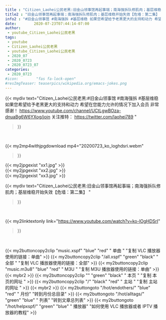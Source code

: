 ```yaml
---
title : "Citizen_Laohei公民老黑:旧金山领事馆再起事端；南海强拆队修肌肉；基层维稳开始失效【危墙：第二集】 "
title2 : "旧金山领事馆再起事端；南海强拆队修肌肉；基层维稳开始失效【危墙：第二集】 "
info2 : "#旧金山领事馆 #南海强拆 #基层维稳 如果您希望给予老黑更大的支持和动力 希望在您能力允许的情况下加入会员 非常感谢！ https://www.youtube.com/channel/UCtLgwBOza-dnuaBg6W6YXog/join 关注推特： https://twitter.com/laohei789 "
date:        2020-07-23T07:44:14-07:00
author:
 - youtube_Citizen_Laohei公民老黑
tags:
 - youtube
 - Citizen_Laohei公民老黑
 - youtube_Citizen_Laohei公民老黑
 - 2020_07
 - 2020_0723
 - 2020_0723_07
categories:
 - 2020_0723
#icon:        "fas fa-lock-open"
#resImgTeaser: teaserpics/wikipedia.org/emacs-jokes.png
---
```


{{< mydiv text="Citizen_Laohei公民老黑:#旧金山领事馆 #南海强拆 #基层维稳 如果您希望给予老黑更大的支持和动力 希望在您能力允许的情况下加入会员 非常感谢！ https://www.youtube.com/channel/UCtLgwBOza-dnuaBg6W6YXog/join 关注推特： https://twitter.com/laohei789 "
>}}
<br>


{{< my2mp4withjpgdownload mp4="20200723_ko_loghdsri.webm"
>}}

{{< my2jpgexist "xx1.jpg" >}}<br>
{{< my2jpgexist "xx2.jpg" >}}<br>
{{< my2jpgexist "xx3.jpg" >}}<br>



{{< mydiv text="Citizen_Laohei公民老黑:旧金山领事馆再起事端；南海强拆队修肌肉；基层维稳开始失效【危墙：第二集】 "
>}}
<br>

{{< my2linktextonly link="https://www.youtube.com/watch?v=ko-lOgHDSrI"
>}}


<br>

{{< my2buttoncopy2clip "music.xspf"        "blue"   "red"    " 单曲 "  "复制 VLC 播放器使用的链接：单曲" >}} {{< my2buttoncopy2clip "/all.xspf"         "green"  "black"  " 全部 "  "复制 VLC 播放器使用的链接：全部" >}} {{< my2buttoncopy2clip "music.m3u8"        "blue"   "red"    " M3U  "    "复制 M3U 播放器使用的链接：单曲" >}} {{< mybr2 >}} {{< my2buttoncopy2clip ""                  "green"  "black"  " 本页 "    "复制 本页的网址 " >}} {{< my2buttoncopy2clip "/"                 "black"  "red"    " 主站 "    "复制 主站的网址 " >}} {{< mybr2 >}} {{< my2buttongoto      "/hot/endothers/"   "blue"   "red"    " 月份"   "转到月份总目录" >}} {{< my2buttongoto      "/hot/alltags/"     "green"  "blue"   " 列表"   "转到文章总列表" >}} {{< my2buttongoto      "/hot/helpxspf/"    "green"  "blue"   " 播放器" "如何使用 VLC 播放器或者 IPTV 播放器的教程" >}} 
